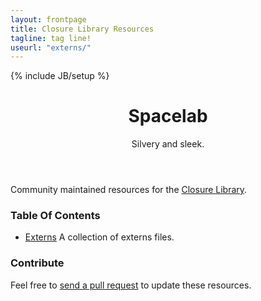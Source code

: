 ```yaml
---
layout: frontpage
title: Closure Library Resources
tagline: tag line!
useurl: "externs/"
---
```

{% include JB/setup %}

<header class="jumbotron subhead" id="overview">
  <div class="row">
    <div class="span6">
      <h1>Spacelab</h1>
      <p class="lead">Silvery and sleek.</p>
    </div>
    <div class="span6">
      <div class="bsa well">
          <div id="bsap_1277971" class="bsarocks bsap_c466df00a3cd5ee8568b5c4983b6bb19"></div>
      </div>
    </div>
  </div>
</header>

Community maintained resources for the [Closure Library][closure library].



### Table Of Contents

* [Externs][externs page] A collection of externs files.


### Contribute

Feel free to [send a pull request][repo] to update these resources.


[closure externs]: https://code.google.com/p/closure-compiler/source/browse/#git%2Fcontrib%2Fexterns "Closure contrib externs"
[externs extractor]: http://www.dotnetwise.com/Code/Externs/ "Closure Compiler Externs Extractor"
[closure compiler]: https://developers.google.com/closure/compiler/ "Google Closure Library Compiler"
[closure library]: https://developers.google.com/closure/library/ "Google Closure Library"
[Externs]: https://developers.google.com/closure/compiler/docs/api-tutorial3#externs "Closure Compiler externs file"
[externs page]: /closure/externs/ "Externs collection"
[repo]: https://github.com/thanpolas/thanpolas.github.com "This repository"
